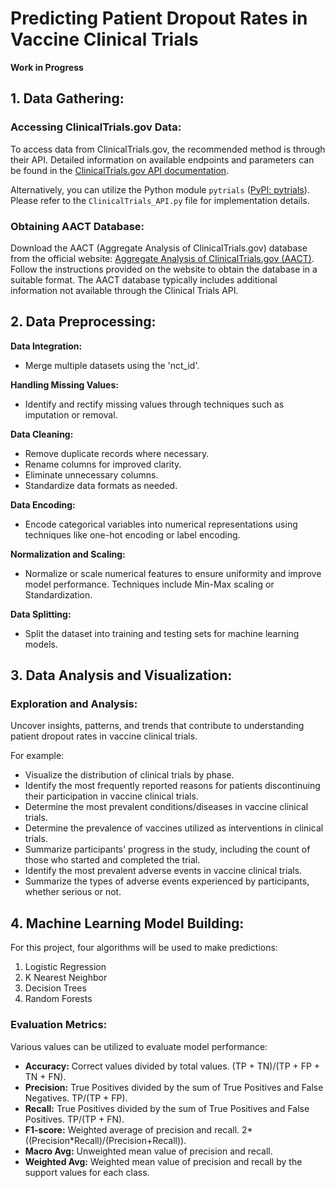 # Predicting Patient Dropout Rates in Vaccine Clinical Trials

**Work in Progress**

## 1. Data Gathering:

### Accessing ClinicalTrials.gov Data:

To access data from ClinicalTrials.gov, the recommended method is through their API. Detailed information on available endpoints and parameters can be found in the [ClinicalTrials.gov API documentation](https://clinicaltrials.gov/data-api/api).

Alternatively, you can utilize the Python module `pytrials` ([PyPI: pytrials](https://pypi.org/project/pytrials/)). Please refer to the `ClinicalTrials_API.py` file for implementation details.

### Obtaining AACT Database:

Download the AACT (Aggregate Analysis of ClinicalTrials.gov) database from the official website: [Aggregate Analysis of ClinicalTrials.gov (AACT)](https://aact.ctti-clinicaltrials.org/download). Follow the instructions provided on the website to obtain the database in a suitable format. The AACT database typically includes additional information not available through the Clinical Trials API.

## 2. Data Preprocessing:

**Data Integration:**
- Merge multiple datasets using the 'nct_id'.

**Handling Missing Values:**
- Identify and rectify missing values through techniques such as imputation or removal.

**Data Cleaning:**
- Remove duplicate records where necessary.
- Rename columns for improved clarity.
- Eliminate unnecessary columns.
- Standardize data formats as needed.

**Data Encoding:**
- Encode categorical variables into numerical representations using techniques like one-hot encoding or label encoding.

**Normalization and Scaling:**
- Normalize or scale numerical features to ensure uniformity and improve model performance. Techniques include Min-Max scaling or Standardization.

**Data Splitting:**
- Split the dataset into training and testing sets for machine learning models.

## 3. Data Analysis and Visualization:

### Exploration and Analysis:

Uncover insights, patterns, and trends that contribute to understanding patient dropout rates in vaccine clinical trials.

For example:
- Visualize the distribution of clinical trials by phase.
- Identify the most frequently reported reasons for patients discontinuing their participation in vaccine clinical trials.
- Determine the most prevalent conditions/diseases in vaccine clinical trials.
- Determine the prevalence of vaccines utilized as interventions in clinical trials.
- Summarize participants' progress in the study, including the count of those who started and completed the trial.
- Identify the most prevalent adverse events in vaccine clinical trials.
- Summarize the types of adverse events experienced by participants, whether serious or not.

## 4. Machine Learning Model Building:

For this project, four algorithms will be used to make predictions:

1. Logistic Regression
2. K Nearest Neighbor
3. Decision Trees
4. Random Forests

### Evaluation Metrics:

Various values can be utilized to evaluate model performance:

- **Accuracy:** Correct values divided by total values. (TP + TN)/(TP + FP + TN + FN).
- **Precision:** True Positives divided by the sum of True Positives and False Negatives. TP/(TP + FP).
- **Recall:** True Positives divided by the sum of True Positives and False Positives. TP/(TP + FN).
- **F1-score:** Weighted average of precision and recall. 2*((Precision*Recall)/(Precision+Recall)).
- **Macro Avg:** Unweighted mean value of precision and recall.
- **Weighted Avg:** Weighted mean value of precision and recall by the support values for each class.